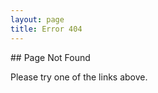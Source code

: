 ```yaml
---
layout: page
title: Error 404
---
```


<div markdown="1" class="leftcol widecol">
## Page Not Found

Please try one of the links above.
</div>
